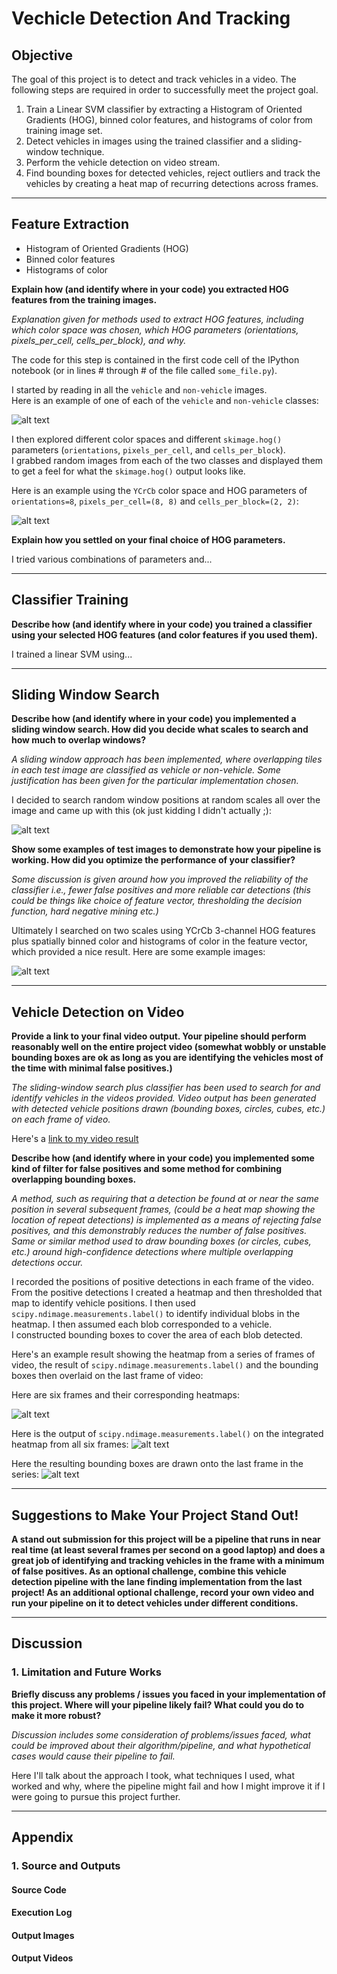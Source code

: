 # Vechicle Detection And Tracking

## Objective

The goal of this project is to detect and track vehicles in a video.
The following steps are required in order to successfully meet the project
goal.

1. Train a Linear SVM classifier by extracting a Histogram of Oriented
Gradients (HOG), binned color features, and histograms of color from
training image set.
1. Detect vehicles in images using the trained classifier and a sliding-window
technique.
1. Perform the vehicle detection on video stream.
1. Find bounding boxes for detected vehicles, reject outliers and track
the vehicles by creating a heat map of recurring detections across frames.


[//]: # (Image References)


[image1]: ./examples/car_not_car.png
[image2]: ./examples/HOG_example.jpg
[image3]: ./examples/sliding_windows.jpg
[image4]: ./examples/sliding_window.jpg
[image5]: ./examples/bboxes_and_heat.png
[image6]: ./examples/labels_map.png
[image7]: ./examples/output_bboxes.png
[video1]: ./project_video.mp4


---
## Feature Extraction
* Histogram of Oriented Gradients (HOG)
* Binned color features
* Histograms of color 

**Explain how (and identify where in your code) you extracted HOG features 
from the training images.**

_Explanation given for methods used to extract HOG features, including 
which color space was chosen, which HOG parameters (orientations, 
pixels_per_cell, cells_per_block), and why._

The code for this step is contained in the first code cell of the IPython 
notebook (or in lines # through # of the file called `some_file.py`).  

I started by reading in all the `vehicle` and `non-vehicle` images.  
Here is an example of one of each of the `vehicle` and `non-vehicle` classes:

![alt text][image1]

I then explored different color spaces and different `skimage.hog()` 
parameters (`orientations`, `pixels_per_cell`, and `cells_per_block`).  
I grabbed random images from each of the two classes and displayed them to 
get a feel for what the `skimage.hog()` output looks like.

Here is an example using the `YCrCb` color space and HOG parameters of 
`orientations=8`, `pixels_per_cell=(8, 8)` and `cells_per_block=(2, 2)`:

![alt text][image2]


**Explain how you settled on your final choice of HOG parameters.**

I tried various combinations of parameters and...


---
## Classifier Training

**Describe how (and identify where in your code) you trained a classifier 
using your selected HOG features (and color features if you used them).**

I trained a linear SVM using...


---
## Sliding Window Search

**Describe how (and identify where in your code) you implemented a sliding 
window search.  How did you decide what scales to search and how much to 
overlap windows?**

_A sliding window approach has been implemented, where overlapping tiles in 
each test image are classified as vehicle or non-vehicle. Some justification 
has been given for the particular implementation chosen._

I decided to search random window positions at random scales all over the 
image and came up with this (ok just kidding I didn't actually ;):

![alt text][image3]


**Show some examples of test images to demonstrate how your pipeline is 
working. How did you optimize the performance of your classifier?**

_Some discussion is given around how you improved the reliability of the 
classifier i.e., fewer false positives and more reliable car detections 
(this could be things like choice of feature vector, thresholding the 
decision function, hard negative mining etc.)_

Ultimately I searched on two scales using YCrCb 3-channel HOG features 
plus spatially binned color and histograms of color in the feature vector, 
which provided a nice result.  Here are some example images:

![alt text][image4]


---
## Vehicle Detection on Video

**Provide a link to your final video output.  Your pipeline should perform 
reasonably well on the entire project video (somewhat wobbly or unstable 
bounding boxes are ok as long as you are identifying the vehicles most of 
the time with minimal false positives.)**

_The sliding-window search plus classifier has been used to search for and 
identify vehicles in the videos provided. Video output has been generated 
with detected vehicle positions drawn (bounding boxes, circles, cubes, etc.) 
on each frame of video._

Here's a [link to my video result](./project_video.mp4)


**Describe how (and identify where in your code) you implemented some kind 
of filter for false positives and some method for combining overlapping 
bounding boxes.**

_A method, such as requiring that a detection be found at or near the same 
position in several subsequent frames, (could be a heat map showing the 
location of repeat detections) is implemented as a means of rejecting 
false positives, and this demonstrably reduces the number of false positives. 
Same or similar method used to draw bounding boxes (or circles, cubes, etc.) 
around high-confidence detections where multiple overlapping detections occur._

I recorded the positions of positive detections in each frame of the video.  
From the positive detections I created a heatmap and then thresholded that 
map to identify vehicle positions.  I then used 
`scipy.ndimage.measurements.label()` to identify individual blobs in 
the heatmap.  I then assumed each blob corresponded to a vehicle.  
I constructed bounding boxes to cover the area of each blob detected.  

Here's an example result showing the heatmap from a series of frames of 
video, the result of `scipy.ndimage.measurements.label()` and the bounding 
boxes then overlaid on the last frame of video:

Here are six frames and their corresponding heatmaps:

![alt text][image5]

Here is the output of `scipy.ndimage.measurements.label()` on the 
integrated heatmap from all six frames:
![alt text][image6]

Here the resulting bounding boxes are drawn onto the last frame in the series:
![alt text][image7]


---
## Suggestions to Make Your Project Stand Out!
**A stand out submission for this project will be a pipeline that runs in 
near real time (at least several frames per second on a good laptop) and 
does a great job of identifying and tracking vehicles in the frame with a 
minimum of false positives. As an optional challenge, combine this vehicle 
detection pipeline with the lane finding implementation from the last project! 
As an additional optional challenge, record your own video and run your 
pipeline on it to detect vehicles under different conditions.**


---
## Discussion

### 1. Limitation and Future Works

**Briefly discuss any problems / issues you faced in your implementation 
of this project.  Where will your pipeline likely fail?  What could you do 
to make it more robust?**

_Discussion includes some consideration of problems/issues faced, what could 
be improved about their algorithm/pipeline, and what hypothetical cases would 
cause their pipeline to fail._

Here I'll talk about the approach I took, what techniques I used, what worked 
and why, where the pipeline might fail and how I might improve it if I were 
going to pursue this project further.  


---
## Appendix
### 1. Source and Outputs
#### Source Code

#### Execution Log

#### Output Images

#### Output Videos

